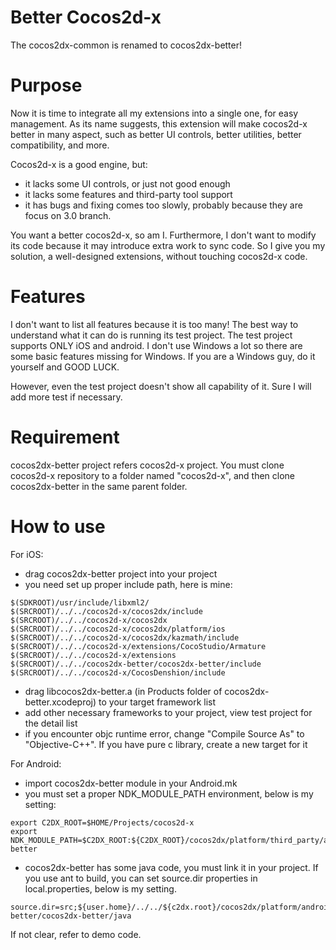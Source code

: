 Better Cocos2d-x
===============
The cocos2dx-common is renamed to cocos2dx-better!

Purpose
===============
Now it is time to integrate all my extensions into a single one, for easy management. As its name suggests, this
extension will make cocos2d-x better in many aspect, such as better UI controls, better utilities, better compatibility, and
more. 

Cocos2d-x is a good engine, but:
* it lacks some UI controls, or just not good enough
* it lacks some features and third-party tool support
* it has bugs and fixing comes too slowly, probably because they are focus on 3.0 branch.

You want a better cocos2d-x, so am I. Furthermore, I don't want to modify its code because it may introduce extra work to
sync code. So I give you my solution, a well-designed extensions, without touching cocos2d-x code.

Features
===========
I don't want to list all features because it is too many! The best way to understand what it can do is running its test project. The test project supports ONLY iOS and android. I don't use Windows a lot so there are some basic features missing  for Windows. If you are a Windows guy, do it yourself and GOOD LUCK.

However, even the test project doesn't show all capability of it. Sure I will add more test if necessary.

Requirement
===========
cocos2dx-better project refers cocos2d-x project. You must clone cocos2d-x repository to a folder named "cocos2d-x", 
and then clone cocos2dx-better in the same parent folder.

How to use
===========
For iOS:
* drag cocos2dx-better project into your project
* you need set up proper include path, here is mine:

```
$(SDKROOT)/usr/include/libxml2/
$(SRCROOT)/../../cocos2d-x/cocos2dx/include
$(SRCROOT)/../../cocos2d-x/cocos2dx
$(SRCROOT)/../../cocos2d-x/cocos2dx/platform/ios
$(SRCROOT)/../../cocos2d-x/cocos2dx/kazmath/include
$(SRCROOT)/../../cocos2d-x/extensions/CocoStudio/Armature 
$(SRCROOT)/../../cocos2d-x/extensions 
$(SRCROOT)/../../cocos2dx-better/cocos2dx-better/include 
$(SRCROOT)/../../cocos2d-x/CocosDenshion/include
```

* drag libcocos2dx-better.a (in Products folder of cocos2dx-better.xcodeproj) to your target framework list
* add other necessary frameworks to your project, view test project for the detail list
* if you encounter objc runtime error, change "Compile Source As" to "Objective-C++". If you have pure c library, create a new target for it

For Android:
* import cocos2dx-better module in your Android.mk
* you must set a proper NDK_MODULE_PATH environment, below is my setting:

```
export C2DX_ROOT=$HOME/Projects/cocos2d-x
export NDK_MODULE_PATH=$C2DX_ROOT:${C2DX_ROOT}/cocos2dx/platform/third_party/android/prebuilt:$HOME/Projects/cocos2dx-better
```

* cocos2dx-better has some java code, you must link it in your project. If you use ant to build, you can set source.dir properties in local.properties, below is my setting.

```
source.dir=src;${user.home}/../../${c2dx.root}/cocos2dx/platform/android/java/src;${user.home}/../../${c2dx.root}/../cocos2dx-better/cocos2dx-better/java
```

If not clear, refer to demo code.

